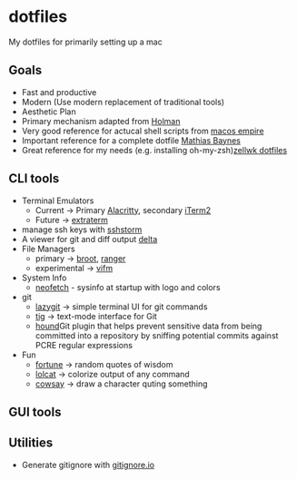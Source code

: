 # dotfiles

My dotfiles for primarily setting up a mac

## Goals

- Fast and productive
- Modern (Use modern replacement of traditional tools)
- Aesthetic
  Plan
- Primary mechanism adapted from [Holman](https://github.com/holman/dotfiles)
- Very good reference for actucal shell scripts from [macos empire](https://github.com/sam-hosseini/dotfiles/blob/master/bootstrap.sh)
- Important reference for a complete dotfile [Mathias Baynes](https://github.com/mathiasbynens/dotfiles)
- Great reference for my needs (e.g. installing oh-my-zsh)[zellwk dotfiles](https://github.com/zellwk/dotfiles/blob/master/install.sh)

## CLI tools

- Terminal Emulators
  - Current -> Primary [Alacritty](https://github.com/alacritty/alacritty), secondary [iTerm2](https://www.iterm2.com)
  - Future -> [extraterm](https://github.com/sedwards2009/extraterm)
- manage ssh keys with [sshstorm](https://stormssh.readthedocs.io/en/master/)
- A viewer for git and diff output [delta](https://github.com/dandavison/delta#installation)
- File Managers
  - primary -> [broot](https://github.com/Canop/broot), [ranger](https://github.com/ranger/ranger)
  - experimental -> [vifm](https://github.com/vifm/vifm)
- System Info
  - [neofetch](https://github.com/dylanaraps/neofetch) - sysinfo at startup with logo and colors
- git
  - [lazygit](https://github.com/jesseduffield/lazygit) -> simple terminal UI for git commands
  - [tig](https://github.com/jonas/tig) -> text-mode interface for Git
  - [hound](https://github.com/ezekg/git-hound)Git plugin that helps prevent sensitive data from being committed into a repository by sniffing potential commits against PCRE regular expressions
- Fun
  - [fortune](https://en.wikipedia.org/wiki/Fortune_(Unix)) -> random quotes of wisdom
  - [lolcat](https://github.com/busyloop/lolcat) -> colorize output of any command
  - [cowsay](https://en.wikipedia.org/wiki/Cowsay) -> draw a character quting something

## GUI tools

## Utilities

- Generate gitignore with [gitignore.io](https://www.toptal.com/developers/gitignore)
